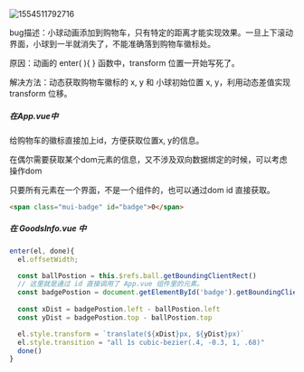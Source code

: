 ![1554511792716](C:\Users\Zoe\AppData\Roaming\Typora\typora-user-images\1554511792716.png)

bug描述：小球动画添加到购物车，只有特定的距离才能实现效果。一旦上下滚动界面，小球到一半就消失了，不能准确落到购物车徽标处。

原因：动画的 enter( ){ } 函数中，transform 位置一开始写死了。

解决方法：动态获取购物车徽标的 x, y 和 小球初始位置 x, y，利用动态差值实现 transform 位移。

##### 在App.vue中

给购物车的徽标直接加上id，方便获取位置x, y的信息。

在偶尔需要获取某个dom元素的信息，又不涉及双向数据绑定的时候，可以考虑操作dom

只要所有元素在一个界面，不是一个组件的，也可以通过dom id 直接获取。

```html
<span class="mui-badge" id="badge">0</span>
```

##### 在 GoodsInfo.vue 中

```js
enter(el, done){
  el.offsetWidth;

  const ballPostion = this.$refs.ball.getBoundingClientRect()
  // 这里就是通过 id 直接调用了 App.vue 组件里的元素。
  const badgePostion = document.getElementById('badge').getBoundingClientRect()
  
  const xDist = badgePostion.left - ballPostion.left
  const yDist = badgePostion.top - ballPostion.top

  el.style.transform = `translate(${xDist}px, ${yDist}px)`
  el.style.transition = "all 1s cubic-bezier(.4, -0.3, 1, .68)"
  done()
}
```

